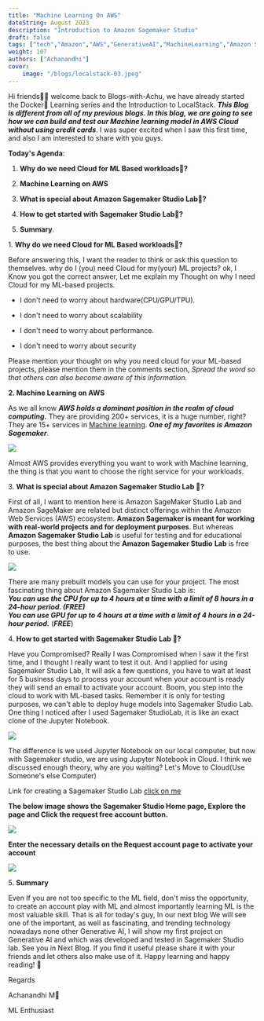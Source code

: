 ```yaml
---
title: "Machine Learning On AWS"
dateString: August 2023
description: "Introduction to Amazon Sagemaker Studio"
draft: false
tags: ["tech","Amazon","AWS","GenerativeAI","MachineLearning","Amazon Sagemaker"]
weight: 107
authors: ["Achanandhi"]
cover:
    image: "/blogs/localstack-03.jpeg"
---
```



Hi friends🙋‍♂️ welcome back to Blogs-with-Achu, we have already started the Docker🐬 Learning series and the Introduction to LocalStack. _**This Blog is different from all of my previous blogs. In this blog, we are going to see how we can build and test our Machine learning model in AWS Cloud without using credit cards**_. I was super excited when I saw this first time, and also I am interested to share with you guys.

**Today's Agenda**:

1. **Why do we need Cloud for ML Based workloads**🤔**?**

3. **Machine Learning on AWS**

5. **What is special about Amazon Sagemaker Studio Lab**🤔**?**

7. **How to get started with Sagemaker Studio Lab**🤔**?**

9. **Summary**.

1\. **Why do we need Cloud for ML Based workloads**🤔**?**

Before answering this, I want the reader to think or ask this question to themselves. why do I (you) need Cloud for my(your) ML projects? ok, I Know you got the correct answer, Let me explain my Thought on why I need Cloud for my ML-based projects.

- I don't need to worry about hardware(CPU/GPU/TPU).

- I don't need to worry about scalability

- I don't need to worry about performance.

- I don't need to worry about security

Please mention your thought on why you need cloud for your ML-based projects, please mention them in the comments section, _Spread the word so that others can also become aware of this information._

**2\. Machine Learning on AWS**

As we all know **_AWS holds a dominant position in the realm of cloud computing._** They are providing 200+ services, it is a huge number, right? They are 15+ services in [Machine learning](https://aws.amazon.com/machine-learning/). **_One of my favorites is Amazon Sagemaker_**.

![](/my-demo-portfolio/static/blogs/sagemaker-01.jpeg)

Almost AWS provides everything you want to work with Machine learning, the thing is that you want to choose the right service for your workloads.

3\. **What is special about Amazon Sagemaker Studio Lab **🤔**?**

First of all, I want to mention here is Amazon SageMaker Studio Lab and Amazon SageMaker are related but distinct offerings within the Amazon Web Services (AWS) ecosystem. **Amazon Sagemaker is meant for working with real-world projects and for deployment purposes**. But whereas **Amazon Sagemaker Studio** **Lab** is useful for testing and for educational purposes, the best thing about the **Amazon Sagemaker Studio** **Lab** is free to use.

![](/my-demo-portfolio/static/blogs/sagemaker-02.jpeg)

There are many prebuilt models you can use for your project. The most fascinating thing about Amazon Sagemaker Studio Lab is:  
**_You can use the CPU for up to 4 hours at a time with a limit of 8 hours in a 24-hour period. (FREE)  
You can use GPU for up to 4 hours at a time with a limit of 4 hours in a 24-hour period._** (**_FREE_**)

4\. **How to get started with Sagemaker Studio Lab **🤔**?**

Have you Compromised? Really I was Compromised when I saw it the first time, and I thought I really want to test it out. And I applied for using Sagemaker Studio Lab, It will ask a few questions, you have to wait at least for 5 business days to process your account when your account is ready they will send an email to activate your account. Boom, you step into the cloud to work with ML-based tasks. Remember it is only for testing purposes, we can't able to deploy huge models into Sagemaker Studio Lab. One thing I noticed after I used Sagemaker StudioLab, it is like an exact clone of the Jupyter Notebook.

![](/my-demo-portfolio/static/blogs/sagemaker-03.jpeg)

The difference is we used Jupyter Notebook on our local computer, but now with Sagemaker studio, we are using Jupyter Notebook in Cloud. I think we discussed enough theory, why are you waiting? Let's Move to Cloud(Use Someone's else Computer)

Link for creating a Sagemaker Studio Lab [click on me](https://studiolab.sagemaker.aws/)

**The below image shows the Sagemaker Studio Home page, Explore the page and Click the request free account button.**

![](/my-demo-portfolio/static/blogs/sagemaker-04.png)

**Enter the necessary details on the Request account page to activate your account**

![](/my-demo-portfolio/static/blogs/sagemaker-05.png)

5\. **Summary**

Even If you are not too specific to the ML field, don't miss the opportunity, to create an account play with ML and almost importantly learning ML is the most valuable skill. That is all for today's guy, In our next blog We will see one of the important, as well as fascinating, and trending technology nowadays none other Generative AI, I will show my first project on Generative AI and which was developed and tested in Sagemaker Studio lab. See you in Next Blog. If you find it useful please share it with your friends and let others also make use of it. Happy learning and happy reading! 📖

Regards

Achanandhi M👦

ML Enthusiast
